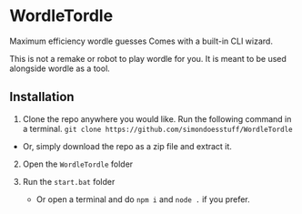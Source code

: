 # WordleTordle
Maximum efficiency wordle guesses
Comes with a built-in CLI wizard.

This is not a remake or robot to play wordle for you. It is meant to be used alongside wordle as a tool.


## Installation

1. Clone the repo anywhere you would like. Run the following command in a terminal. `git clone https://github.com/simondoesstuff/WordleTordle`
  - Or, simply download the repo as a zip file and extract it.

2. Open the `WordleTordle` folder

3. Run the `start.bat` folder
   - Or open a terminal and do `npm i` and `node .` if you prefer.
